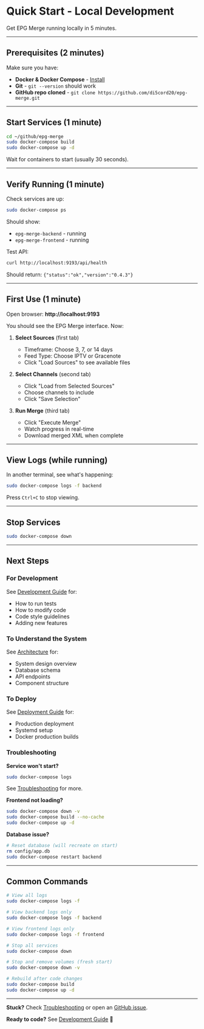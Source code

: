 # Quick Start - Local Development

Get EPG Merge running locally in 5 minutes.

---

## Prerequisites (2 minutes)

Make sure you have:
- **Docker & Docker Compose** - [Install](https://docs.docker.com/compose/install/)
- **Git** - `git --version` should work
- **GitHub repo cloned** - `git clone https://github.com/di5cord20/epg-merge.git`

---

## Start Services (1 minute)

```bash
cd ~/github/epg-merge
sudo docker-compose build
sudo docker-compose up -d
```

Wait for containers to start (usually 30 seconds).

---

## Verify Running (1 minute)

Check services are up:

```bash
sudo docker-compose ps
```

Should show:
- `epg-merge-backend` - running
- `epg-merge-frontend` - running

Test API:

```bash
curl http://localhost:9193/api/health
```

Should return: `{"status":"ok","version":"0.4.3"}`

---

## First Use (1 minute)

Open browser: **http://localhost:9193**

You should see the EPG Merge interface. Now:

1. **Select Sources** (first tab)
   - Timeframe: Choose 3, 7, or 14 days
   - Feed Type: Choose IPTV or Gracenote
   - Click "Load Sources" to see available files

2. **Select Channels** (second tab)
   - Click "Load from Selected Sources"
   - Choose channels to include
   - Click "Save Selection"

3. **Run Merge** (third tab)
   - Click "Execute Merge"
   - Watch progress in real-time
   - Download merged XML when complete

---

## View Logs (while running)

In another terminal, see what's happening:

```bash
sudo docker-compose logs -f backend
```

Press `Ctrl+C` to stop viewing.

---

## Stop Services

```bash
sudo docker-compose down
```

---

## Next Steps

### For Development
See [Development Guide](DEVELOPMENT.md) for:
- How to run tests
- How to modify code
- Code style guidelines
- Adding new features

### To Understand the System
See [Architecture](ARCHITECTURE.md) for:
- System design overview
- Database schema
- API endpoints
- Component structure

### To Deploy
See [Deployment Guide](DEPLOYMENT.md) for:
- Production deployment
- Systemd setup
- Docker production builds

### Troubleshooting

**Service won't start?**
```bash
sudo docker-compose logs
```

See [Troubleshooting](TROUBLESHOOTING.md) for more.

**Frontend not loading?**
```bash
sudo docker-compose down -v
sudo docker-compose build --no-cache
sudo docker-compose up -d
```

**Database issue?**
```bash
# Reset database (will recreate on start)
rm config/app.db
sudo docker-compose restart backend
```

---

## Common Commands

```bash
# View all logs
sudo docker-compose logs -f

# View backend logs only
sudo docker-compose logs -f backend

# View frontend logs only
sudo docker-compose logs -f frontend

# Stop all services
sudo docker-compose down

# Stop and remove volumes (fresh start)
sudo docker-compose down -v

# Rebuild after code changes
sudo docker-compose build
sudo docker-compose up -d
```

---

**Stuck?** Check [Troubleshooting](TROUBLESHOOTING.md) or open an [GitHub issue](https://github.com/di5cord20/epg-merge/issues).

**Ready to code?** See [Development Guide](DEVELOPMENT.md) 🚀